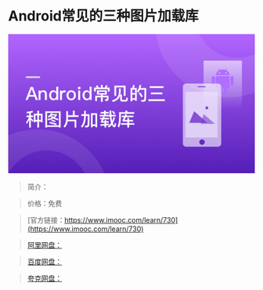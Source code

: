 # Android常见的三种图片加载库

![img](../../assets/5fe442f50001701505400304.jpg)

> 简介：

> 价格：免费

> [官方链接：https://www.imooc.com/learn/730](https://www.imooc.com/learn/730)

> [阿里网盘：]()

> [百度网盘：]()

> [夸克网盘：]()
